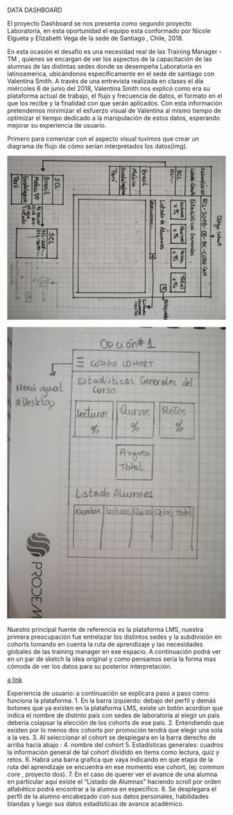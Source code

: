 DATA DASHBOARD

El proyecto Dashboard se nos presenta como segundo proyecto Laboratoria, en esta oportunidad el equipo esta conformado por Nicole Elgueta y Elizabeth Vega de la sede de Santiago , Chile, 2018.

En esta ocasión el desafío es una necesidad real de las Training Manager -TM , quienes se encargan de ver los aspectos de la capacitación de las alumnas de las distintas sedes donde se desempeña Laboratoria en latinoamerica, ubicándonos específicamente en el sede de santiago con Valentina Smith. 
A través de una entrevista realizada en clases el día miércoles 6 de junio del 2018, Valentina Smith nos explicó como era su plataforma actual de trabajo, el flujo y frecuencia de datos, el formato en el que los recibe y la finalidad con que serán aplicados. Con esta información pretendemos minimizar el esfuerzo visual de Valentina al mismo tiempo de optimizar el tiempo dedicado a la manipulación de estos datos, esperando mejorar su experiencia de usuario.

Primero para comenzar con el aspecto visual tuvimos que crear un diagrama de flujo de cómo serían interpretados los datos(img).

![alt text](https://github.com/ElizabethVegaM/scl-2018-05-bc-core-am-datadashboard/blob/master/src/assets/img/IMG_20180608_125730.jpg?raw=true)

![alt text](https://raw.githubusercontent.com/ElizabethVegaM/scl-2018-05-bc-core-am-datadashboard/master/src/assets/img/IMG_20180608_130431.jpg?raw=true)

Nuestro principal fuente de referencia es la plataforma LMS, nuestra primera preocupación fue entrelazar los distintos sedes y la subdivisión en cohorts tomando en cuenta la ruta de aprendizaje y las necesidades globales de las training manager en ese espacio. 
A continuación podrá ver en un par de sketch la idea original y como pensamos seria la forma mas cómoda de ver los datos para su posterior interpretación.

[a link](https://www.figma.com/file/DvjVJ4mgqbf1nq2LgVZyIwan/Dashboard)


Experiencia de usuario: a continuación se explicara paso a paso como funciona la plataforma.
    1. En la barra izquierdo: debajo del perfil y demás botones que ya existen en la plataforma LMS, existe un botón acordion que indica el nombre de distinto país con sedes de laboratoria al elegir un país debería colapsar la elección de los cohorts de ese país.
    2. Entendiendo que existen por lo menos dos cohorts por promoción tendrá que elegir una sola a la ves.
    3. Al seleccionar  el cohort se desplegara en la barra derecho de arriba hacia abajo :
    4. nombre del cohort 
    5. Estadísticas generales: cuadros la información general de tal cohort dividido en ítems como lectura, quiz y retos.
    6. Habrá una barra grafica que vaya indicando en que etapa de la ruta del aprendizaje se encuentra en ese momento ese cohort, (ej: common core , proyecto dos).
    7. En el caso de querer ver el avance de una alumna en particular aquí existe el “Listado de Alumnas” haciendo scroll por orden alfabético podrá encontrar a la alumna en especifico.
    8. Se desplegara el perfil de la alumno encabezado con sus datos personales, habilidades blandas y luego sus datos  estadísticas de avance académico.
